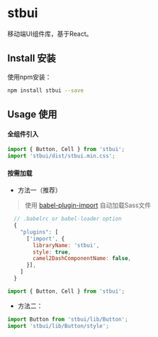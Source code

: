 # stbui

移动端UI组件库，基于React。

## Install 安装

使用npm安装：
```bash
npm install stbui --save
```

## Usage 使用

#### 全组件引入

```js
import { Button, Cell } from 'stbui';
import 'stbui/dist/stbui.min.css';
```

#### 按需加载

* 方法一（推荐）

> 使用 [babel-plugin-import](https://github.com/ant-design/babel-plugin-import) 自动加载Sass文件

```js
  // .babelrc or babel-loader option
  {
    "plugins": [
      ['import', {
        libraryName: 'stbui',
        style: true,
        camel2DashComponentName: false,
      }],
    ]
  }
```
```js
import { Button, Cell } from 'stbui';
```

* 方法二：

```js
import Button from 'stbui/lib/Button';
import 'stbui/lib/Button/style';
```
